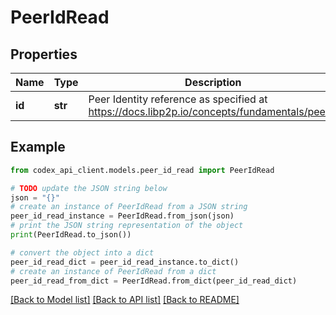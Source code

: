 # PeerIdRead


## Properties

Name | Type | Description | Notes
------------ | ------------- | ------------- | -------------
**id** | **str** | Peer Identity reference as specified at https://docs.libp2p.io/concepts/fundamentals/peers/ | [optional] 

## Example

```python
from codex_api_client.models.peer_id_read import PeerIdRead

# TODO update the JSON string below
json = "{}"
# create an instance of PeerIdRead from a JSON string
peer_id_read_instance = PeerIdRead.from_json(json)
# print the JSON string representation of the object
print(PeerIdRead.to_json())

# convert the object into a dict
peer_id_read_dict = peer_id_read_instance.to_dict()
# create an instance of PeerIdRead from a dict
peer_id_read_from_dict = PeerIdRead.from_dict(peer_id_read_dict)
```
[[Back to Model list]](../README.md#documentation-for-models) [[Back to API list]](../README.md#documentation-for-api-endpoints) [[Back to README]](../README.md)



